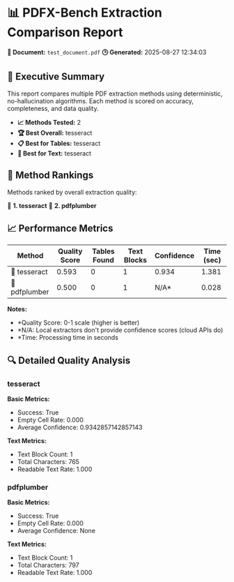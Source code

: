# 📊 PDFX-Bench Extraction Comparison Report

**📄 Document:** `test_document.pdf`
**🕒 Generated:** 2025-08-27 12:34:03

## 🎯 Executive Summary

This report compares multiple PDF extraction methods using deterministic, no-hallucination algorithms. Each method is scored on accuracy, completeness, and data quality.

- **📈 Methods Tested:** 2
- **🏆 Best Overall:** tesseract
- **📋 Best for Tables:** tesseract
- **📝 Best for Text:** tesseract

## 🏅 Method Rankings

Methods ranked by overall extraction quality:

🥇 **1. tesseract**
🥈 **2. pdfplumber**

## 📈 Performance Metrics

| Method | Quality Score | Tables Found | Text Blocks | Confidence | Time (sec) |
|--------|---------------|--------------|-------------|------------|------------|
| 🔴 tesseract | 0.593 | 0 | 1 | 0.934 | 1.381 |
| 🔴 pdfplumber | 0.500 | 0 | 1 | N/A* | 0.028 |

**Notes:**
- *Quality Score: 0-1 scale (higher is better)
- *N/A: Local extractors don't provide confidence scores (cloud APIs do)
- *Time: Processing time in seconds

## 🔍 Detailed Quality Analysis

### tesseract

**Basic Metrics:**
- Success: True
- Empty Cell Rate: 0.000
- Average Confidence: 0.9342857142857143

**Text Metrics:**
- Text Block Count: 1
- Total Characters: 765
- Readable Text Rate: 1.000

### pdfplumber

**Basic Metrics:**
- Success: True
- Empty Cell Rate: 0.000
- Average Confidence: None

**Text Metrics:**
- Text Block Count: 1
- Total Characters: 797
- Readable Text Rate: 1.000

